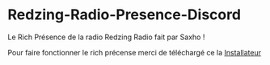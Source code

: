 # Redzing-Radio-Presence-Discord
Le Rich Présence de la radio Redzing Radio fait par Saxho !


Pour faire fonctionner le rich précense merci de téléchargé ce la [Installateur](https://github.com/Saxho-tv/Redzing-Radio-Presence-Discord/blob/main/redzing-updater.exe)
